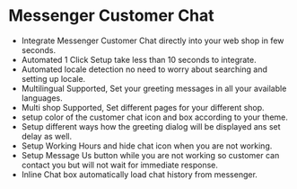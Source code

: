 # Messenger Customer Chat
* Integrate Messenger Customer Chat directly into your web shop in few seconds.
* Automated 1 Click Setup take less than 10 seconds to integrate.
* Automated locale detection no need to worry about searching and setting up locale.
* Multilingual Supported, Set your greeting messages in all your available languages.
* Multi shop Supported, Set different pages for your different shop.
* setup color of the customer chat icon and box according to your theme.
* Setup different ways how the greeting dialog will be displayed ans set delay as well.
* Setup Working Hours and hide chat icon when you are not working.
* Setup Message Us button while you are not working so customer can contact you but will not wait for immediate response.
* Inline Chat box automatically load chat history from messenger.
